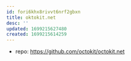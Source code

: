 ```yaml
---
id: fori6khx8rivvt6nrf2gbxn
title: oktokit.net
desc: ''
updated: 1699215627480
created: 1699215614259
---
```


- repo: https://github.com/octokit/octokit.net